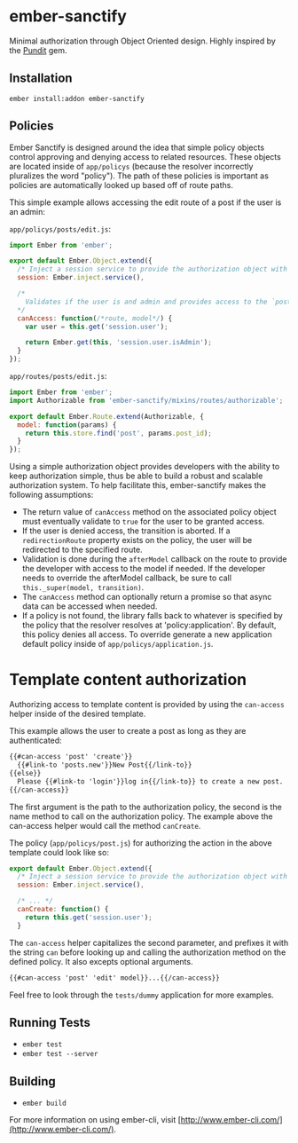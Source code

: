 ember-sanctify
===============

Minimal authorization through Object Oriented design. Highly inspired by the [Pundit](https://github.com/elabs/pundit) gem.

## Installation
`ember install:addon ember-sanctify`

## Policies
Ember Sanctify is designed around the idea that simple policy objects control approving and denying access to related resources. These objects are located inside of `app/policys` (because the resolver incorrectly pluralizes the word "policy"). The path of these policies is important as policies are automatically looked up based off of route paths.

This simple example allows accessing the edit route of a post if the user is an admin:

`app/policys/posts/edit.js`:
```js
import Ember from 'ember';

export default Ember.Object.extend({
  /* Inject a session service to provide the authorization object with user access */
  session: Ember.inject.service(),

  /*
    Validates if the user is and admin and provides access to the `posts.edit` route.
  */
  canAccess: function(/*route, model*/) {
    var user = this.get('session.user');

    return Ember.get(this, 'session.user.isAdmin');
  }
});
```

`app/routes/posts/edit.js`:
```js
import Ember from 'ember';
import Authorizable from 'ember-sanctify/mixins/routes/authorizable';

export default Ember.Route.extend(Authorizable, {
  model: function(params) {
    return this.store.find('post', params.post_id);
  }
});
```

Using a simple authorization object provides developers with the ability to keep authorization simple, thus be able to build a robust and scalable authorization system. To help facilitate this, ember-sanctify makes the following assumptions:
 - The return value of `canAccess` method on the associated policy object must eventually validate to `true` for the user to be granted access.
 - If the user is denied access, the transition is aborted. If a `redirectionRoute` property exists on the policy, the user will be redirected to the specified route.
 - Validation is done during the `afterModel` callback on the route to provide the developer with access to the model if needed. If the developer needs to override the afterModel callback, be sure to call `this._super(model, transition)`.
 - The `canAccess` method can optionally return a promise so that async data can be accessed when needed.
 - If a policy is not found, the library falls back to whatever is specified by the policy that the resolver resolves at 'policy:application'. By default, this policy denies all access. To override generate a new application default policy inside of `app/policys/application.js`.


# Template content authorization
Authorizing access to template content is provided by using the `can-access` helper inside of the desired template.

This example allows the user to create a post as long as they are authenticated:
```html
{{#can-access 'post' 'create'}}
  {{#link-to 'posts.new'}}New Post{{/link-to}}
{{else}}
  Please {{#link-to 'login'}}log in{{/link-to}} to create a new post.
{{/can-access}}
```
The first argument is the path to the authorization policy, the second is the name method to call on the authorization policy. The example above the can-access helper would call the method `canCreate`.

The policy (`app/policys/post.js`) for authorizing the action in the above template could look like so:
```js
export default Ember.Object.extend({
  /* Inject a session service to provide the authorization object with user access */
  session: Ember.inject.service(),

  /* ... */
  canCreate: function() {
    return this.get('session.user');
  }
```
The `can-access` helper capitalizes the second parameter, and prefixes it with the string `can` before looking up and calling the authorization method on the defined policy. It also excepts optional arguments.
```html
{{#can-access 'post' 'edit' model}}...{{/can-access}}
```

Feel free to look through the `tests/dummy` application for more examples.

## Running Tests

* `ember test`
* `ember test --server`

## Building

* `ember build`

For more information on using ember-cli, visit [http://www.ember-cli.com/](http://www.ember-cli.com/).
